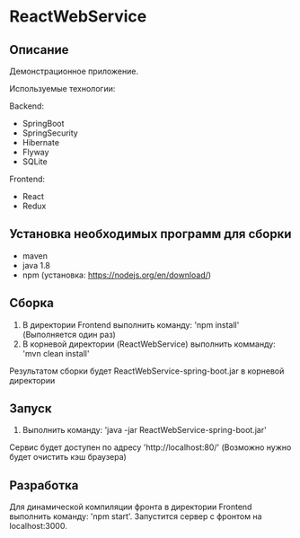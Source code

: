 # ReactWebService

## Описание

Демонстрационное приложение.

Используемые технологии:

Backend:
- SpringBoot
- SpringSecurity
- Hibernate
- Flyway
- SQLite

Frontend:
- React
- Redux




## Установка необходимых программ для сборки

- maven
- java 1.8
- npm (установка: https://nodejs.org/en/download/)


## Сборка

1. В директории Frontend выполнить команду: 'npm install' (Выполняется один раз)
2. В корневой директории (ReactWebService) выполнить комманду: 'mvn clean install'

Результатом сборки будет ReactWebService-spring-boot.jar в корневой директории


## Запуск

1. Выполнить команду:  'java -jar ReactWebService-spring-boot.jar'

 Сервис будет доступен по адресу 'http://localhost:80/'  (Возможно нужно будет очистить кэш браузера)


## Разработка
 
Для динамической компиляции фронта в директории Frontend выполнить команду: 'npm start'. Запустится сервер с фронтом на
localhost:3000. 

